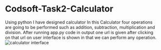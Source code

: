 # Codsoft-Task2-Calculator
Using python I have designed calculator
In this Calculator four operations are going to be performed such as addition, subtraction, multiplication and division. 
After running app.py code in output one url is given after clicking on that url on user interface is shown in that we can perform any operation.![calculator interface](https://github.com/user-attachments/assets/ac59aa79-04f4-4afa-9082-3ef9cc1cd270)
